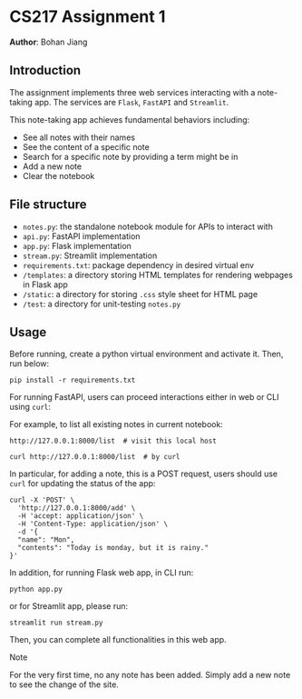 # CS217 Assignment 1

**Author**: Bohan Jiang

## Introduction

The assignment implements three web services interacting with a note-taking app. The services are `Flask`, `FastAPI` and `Streamlit`.

This note-taking app achieves fundamental behaviors including:
- See all notes with their names
- See the content of a specific note
- Search for a specific note by providing a term might be in
- Add a new note
- Clear the notebook

## File structure
- `notes.py`: the standalone notebook module for APIs to interact with
- `api.py`: FastAPI implementation
- `app.py`: Flask implementation
- `stream.py`: Streamlit implementation
- `requirements.txt`: package dependency in desired virtual env
- `/templates`: a directory storing HTML templates for rendering webpages in Flask app
- `/static`: a directory for storing `.css` style sheet for HTML page
- `/test`: a directory for unit-testing `notes.py`

## Usage
Before running, create a python virtual environment and activate it. Then, run below:
```
pip install -r requirements.txt
```

For running FastAPI, users can proceed interactions either in web or CLI using `curl`:

For example, to list all existing notes in current notebook:
```
http://127.0.0.1:8000/list  # visit this local host

curl http://127.0.0.1:8000/list  # by curl
```

In particular, for adding a note, this is a POST request, users should use `curl` for updating the status of the app:
```
curl -X 'POST' \
  'http://127.0.0.1:8000/add' \
  -H 'accept: application/json' \
  -H 'Content-Type: application/json' \
  -d '{
  "name": "Mon",
  "contents": "Today is monday, but it is rainy."
}'
```

In addition, for running Flask web app, in CLI run:
```
python app.py
```

or for Streamlit app, please run:
```
streamlit run stream.py
```

Then, you can complete all functionalities in this web app.

> [!NOTE]
> For the very first time, no any note has been added. Simply add a new note to see the change of the site.


